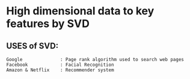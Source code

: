 # High dimensional data to key features by SVD

## USES  of SVD:
    Google              : Page rank algorithm used to search web pages
    Facebook            : Facial Recognition
    Amazon & Netflix    : Recommender system
